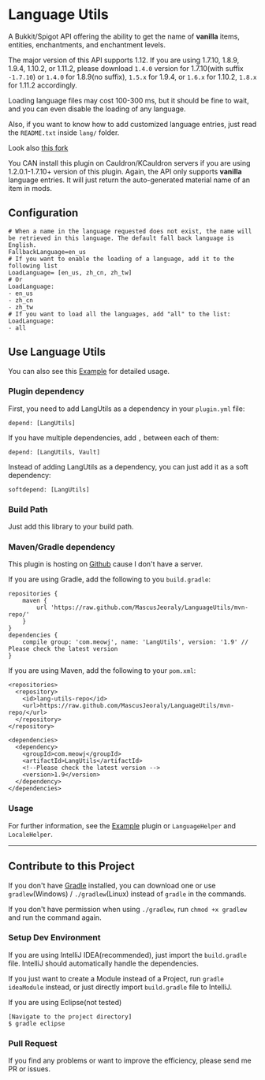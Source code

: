 Language Utils
==============

A Bukkit/Spigot API offering the ability to get the name of **vanilla** items, entities, enchantments, and enchantment levels.

The major version of this API supports 1.12. If you are using 1.7.10, 1.8.9, 1.9.4, 1.10.2, or 1.11.2, please download `1.4.0` version for 1.7.10(with suffix `-1.7.10`) or `1.4.0` for 1.8.9(no suffix), `1.5.x` for 1.9.4, or `1.6.x` for 1.10.2, `1.8.x` for 1.11.2 accordingly.

Loading language files may cost 100-300 ms, but it should be fine to wait, and you can even disable the loading of any language.

Also, if you want to know how to add customized language entries, just read the `README.txt` inside `lang/` folder.

Look also [this fork](https://github.com/NyaaCat/LanguageUtils)

You CAN install this plugin on Cauldron/KCauldron servers if you are using 1.2.0.1-1.7.10+ version of this plugin. Again, the API only supports **vanilla** language entries. It will just return the auto-generated material name of an item in mods.

## Configuration

```
# When a name in the language requested does not exist, the name will be retrieved in this language. The default fall back language is English.
FallbackLanguage=en_us
# If you want to enable the loading of a language, add it to the following list
LoadLanguage= [en_us, zh_cn, zh_tw]
# Or
LoadLanguage:
- en_us
- zh_cn
- zh_tw
# If you want to load all the languages, add "all" to the list:
LoadLanguage:
- all
```

## Use Language Utils

You can also see this [Example](https://github.com/MascusJeoraly/LangUtilsExample "Example") for detailed usage.

### Plugin dependency

First, you need to add LangUtils as a dependency in your `plugin.yml` file:

	depend: [LangUtils]

If you have multiple dependencies, add `,` between each of them:

	depend: [LangUtils, Vault]

Instead of adding LangUtils as a dependency, you can just add it as a soft dependency:

	softdepend: [LangUtils]

### Build Path

Just add this library to your build path.

### Maven/Gradle dependency

This plugin is hosting on [Github](https://github.com/MascusJeoraly/LanguageUtils/tree/mvn-repo "Github") cause I don't have a server.

If you are using Gradle, add the following to you `build.gradle`:

	repositories {
	    maven {
	        url 'https://raw.github.com/MascusJeoraly/LanguageUtils/mvn-repo/'
	    }
	}
	dependencies {
		compile group: 'com.meowj', name: 'LangUtils', version: '1.9' // Please check the latest version
	}

If you are using Maven, add the following to your `pom.xml`:

	<repositories>
	  <repository>
	    <id>lang-utils-repo</id>
	    <url>https://raw.github.com/MascusJeoraly/LanguageUtils/mvn-repo/</url>
	  </repository>
	</repository>
	
	<dependencies>
	  <dependency>
	    <groupId>com.meowj</groupId>
	    <artifactId>LangUtils</artifactId>
		<!--Please check the latest version -->  
	    <version>1.9</version>
	  </dependency>
	</dependencies>

### Usage

For further information, see the [Example](https://github.com/MascusJeoraly/LangUtilsExample "Example") plugin or `LanguageHelper` and `LocaleHelper`.

----------

## Contribute to this Project

If you don't have [Gradle](http://gradle.org/ "Gradle") installed, you can download one or use `gradlew`(Windows) / `./gradlew`(Linux) instead of `gradle` in the commands.

If you don't have permission when using `./gradlew`, run `chmod +x gradlew` and run the command again.

### Setup Dev Environment

If you are using IntelliJ IDEA(recommended), just import the `build.gradle` file. IntelliJ should automatically handle the dependencies.

If you just want to create a Module instead of a Project, run `gradle ideaModule` instead, or just directly import `build.gradle` file to IntelliJ.

If you are using Eclipse(not tested)

	[Navigate to the project directory]
	$ gradle eclipse

### Pull Request

If you find any problems or want to improve the efficiency, please send me PR or issues.
